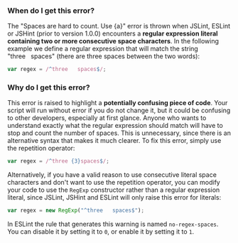 <!---
{
    "titles": [
        "Spaces are hard to count. Use {a}"
    ],
    "slugs": [
        "spaces-are-hard-to-count-use-a"
    ],
    "linters": [
        "jslint",
        "jshint",
        "eslint"
    ],
    "author": "jallardice"
}
-->

### When do I get this error?

The "Spaces are hard to count. Use {a}" error is thrown when JSLint, ESLint or
JSHint (prior to version 1.0.0) encounters a **regular expression literal
containing two or more consecutive space characters**. In the following example
we define a regular expression that will match the string
"three&nbsp;&nbsp;&nbsp;spaces" (there are three spaces between the two words):

<!---
{
    "linter": "jslint"
}
-->
```javascript
var regex = /^three   spaces$/;
```

### Why do I get this error?

This error is raised to highlight a **potentially confusing piece of code**.
Your script will run without error if you do not change it, but it could be
confusing to other developers, especially at first glance. Anyone who wants to
understand exactly what the regular expression should match will have to stop
and count the number of spaces. This is unnecessary, since there is an
alternative syntax that makes it much clearer. To fix this error, simply use the
repetition operator:

<!---
{
    "linter": "jslint"
}
-->
```javascript
var regex = /^three {3}spaces$/;
```

Alternatively, if you have a valid reason to use consecutive literal space
characters and don't want to use the repetition operator, you can modify your
code to use the `RegExp` constructor rather than a regular expression literal,
since JSLint, JSHint and ESLint will only raise this error for literals:

<!---
{
    "linter": "jslint"
}
-->
```javascript
var regex = new RegExp("^three   spaces$");
```

In ESLint the rule that generates this warning is named `no-regex-spaces`. You
can disable it by setting it to `0`, or enable it by setting it to `1`.
